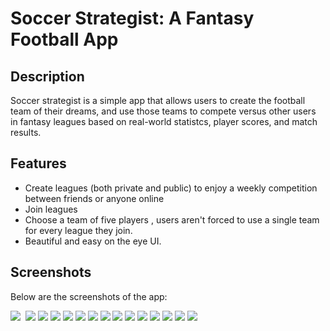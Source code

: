 # Soccer Strategist: A Fantasy Football App

## Description
Soccer strategist is a simple app that allows users to create the football team of their dreams, and use those teams to compete versus other users in fantasy leagues based on real-world statistcs, player scores, and match results.

## Features
* Create leagues (both private and public) to enjoy a weekly competition between friends or anyone online
* Join leagues
* Choose a team of five players , users aren't forced to use a single team for every league they join.
* Beautiful and easy on the eye UI.

## Screenshots
Below are the screenshots of the app:

<img src='screen_shots/Splash screen.png'>&nbsp;&nbsp;<img src='screen_shots/Login screen.png'>
<img src='screen_shots/Signup screen.png'>
<img src='screen_shots/Home screen.png'>
<img src='screen_shots/League screen.png'>
<img src="screen_shots/League's Team screen.png">
<img src='screen_shots/Join League screen.png'>
<img src='screen_shots/Create League screen.png'>
<img src='screen_shots/Team selection screen.png'>
<img src='screen_shots/Player selection screen.png'>
<img src='screen_shots/Player details screen.png'>
<img src='screen_shots/Fixtures screen.png'>
<img src='screen_shots/Account Management screen.png'>
<img src='screen_shots/Change password screen.png'>
<img src='screen_shots/Delete Account screen.png'>


